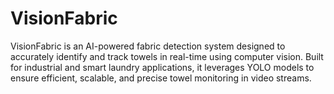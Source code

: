 # VisionFabric
VisionFabric is an AI-powered fabric detection system designed to accurately identify and track towels in real-time using computer vision. Built for industrial and smart laundry applications, it leverages YOLO models to ensure efficient, scalable, and precise towel monitoring in video streams.
